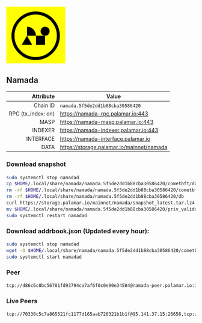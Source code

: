 ![Logo](https://raw.githubusercontent.com/Pa1amar/mainnets/refs/heads/main/namada/logo.png)
## Namada
| Attribute | Value |
|----------:|-------|
| Chain ID         | `namada.5f5de2dd1b88cba30586420` |
| RPC (tx_index: on)  | https://namada-rpc.palamar.io:443 |
| MASP  | https://namada-masp.palamar.io:443 |
| INDEXER | https://namada-indexer.palamar.io:443 |
| INTERFACE | https://namada-interface.palamar.io |
| DATA | https://storage.palamar.io/mainnet/namada |

### Download snapshot
```bash
sudo systemctl stop namadad
cp $HOME/.local/share/namada/namada.5f5de2dd1b88cba30586420/cometbft/data/priv_validator_state.json $HOME/.local/share/namada/namada.5f5de2dd1b88cba30586420/priv_validator_state.json.backup
rm -rf $HOME/.local/share/namada/namada.5f5de2dd1b88cba30586420/cometbft/data
rm -rf $HOME/.local/share/namada/namada.5f5de2dd1b88cba30586420/db
curl https://storage.palamar.io/mainnet/namada/snapshot_latest.tar.lz4 | lz4 -dc - | tar -xf - -C $HOME/.local/share/namada/namada.5f5de2dd1b88cba30586420/
mv $HOME/.local/share/namada/namada.5f5de2dd1b88cba30586420/priv_validator_state.json.backup $HOME/.local/share/namada/namada.5f5de2dd1b88cba30586420/cometbft/data/priv_validator_state.json
sudo systemctl restart namadad
```
### Download addrbook.json (Updated every hour):
```bash
sudo systemctl stop namadad
wget -O $HOME/.local/share/namada/namada.5f5de2dd1b88cba30586420/cometbft/config/addrbook.json https://storage.palamar.io/mainnet/namada/addrbook.json
sudo systemctl start namadad
```
### Peer
```bash
tcp://d86c6c8bc56781fd93794ca7af6f0c0e90e34584@namada-peer.palamar.io:16656
```



















































































































































































































































































































































































































































































































































































































































































































































































































































































































































































































































































































































































































































































































































































































































































































































































































































































































































































































































### Live Peers
```
tcp://70330c5c7a865521fc1177d165aab720321b1b1f@95.141.37.15:26656,tcp://6b469eb00f21d6ebe344c951f599e2012f70d4e9@5.194.81.121:19904,tcp://aebbde037a88ac347c565fef002f125b6e9e0c83@51.178.74.93:26656,tcp://593109ec6db7a1b15cae99cc85cc2b5cb2ca3f67@51.81.34.21:26656,tcp://96f7945f9470faacce66888d798bf1f131913b6c@62.210.95.44:26656,tcp://68ede0c21b03bfeb3ace802eaafbdd2b55d5c215@161.35.198.105:38656,tcp://219c4c2475048dbaa9e01d20ebd82b913958b4d8@72.46.84.33:16656,tcp://a8187523daabbc053ec992cde9975f65a085da25@46.4.29.231:5000,tcp://0edc3530905568e7963c1c39c78061a1a1ed44af@79.127.240.32:26656,tcp://91bb5973a676bb20f095d8f6d18433413cb5d78f@141.95.11.197:26656,tcp://3eb52b18e1ccfd787d558ff8a1444b39ca57575e@173.231.17.98:26656,tcp://5c479b8d9969bb901897ebed40fc197d507f007c@144.91.119.1:26656,tcp://74184876d3b02a7d622f177779a416aa66964bdd@51.91.105.170:26656,tcp://58ef73cbdab74af6bcd2790721ddf47993e16c88@72.46.84.125:26656,tcp://05309c2cce2d163027a47c662066907e89cd6b99@104.251.123.123:26656,tcp://478de66fe39df43a60f5850e5b99da4edd14de85@212.51.129.72:26706,tcp://c4deb6863d50bcdd9d20b02303d010090908d6d2@192.64.82.62:26656
```
